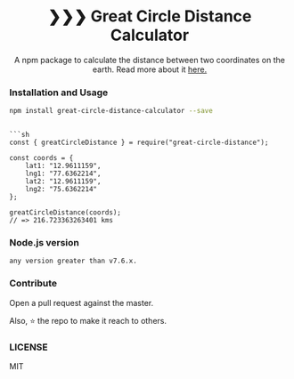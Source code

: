 <h1  align="center">❯❯❯ Great Circle Distance Calculator</h1>
<p  align="center">A npm package to calculate the distance between two coordinates on the earth. Read more about it <a href="https://en.wikipedia.org/wiki/Great-circle_distance" target="_blank">here.</a></p>


### Installation and Usage

```sh
npm install great-circle-distance-calculator --save
```

<!-- or -->

<!-- ```sh
yarn add great-circle-distance -->
```

```sh
const { greatCircleDistance } = require("great-circle-distance");

const coords = {
    lat1: "12.9611159",
    lng1: "77.6362214",
    lat2: "12.9611159",
    lng2: "75.6362214"
};

greatCircleDistance(coords);
// => 216.723363263401 kms
```

### Node.js version

```
any version greater than v7.6.x.
```

### Contribute

Open a pull request against the master.

Also, ⭐ the repo to make it reach to others.

### LICENSE

MIT